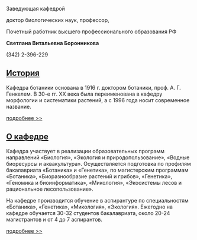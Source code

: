 Заведующая кафедрой
   

 доктор биологических наук, профессор,
   

 Почетный работник высшего профессионального образования РФ
   

**Светлана Витальевна Боронникова** 
  

 (342) 2-396-229
   


  
[История](http://www.psu.ru/fakultety/biologicheskij-fakultet/kafedry/kafedra-botaniki-i-genetiki-rastenij/istoriya)
---------------------------------------------------------------------------------------------------





 Кафедра ботаники основана в 1916 г. доктором ботаники, проф. А. Г. Генкелем. В 30-е гг. XX века была переименована в кафедру морфологии и систематики растений, а с 1996 года носит современное название.
 



[подробнее >>](http://www.psu.ru/fakultety/biologicheskij-fakultet/kafedry/kafedra-botaniki-i-genetiki-rastenij/istoriya) 





[О кафедре](http://www.psu.ru/fakultety/biologicheskij-fakultet/kafedry/kafedra-botaniki-i-genetiki-rastenij/o-kafedre)
------------------------------------------------------------------------------------------------------




 Кафедра участвует в реализации образовательных программ направлений «Биология», «Экология и природопользование», «Водные биоресурсы и аквакультура». Осуществляется подготовка по профилям бакалавриата «Ботаника» и «Генетика», по магистерским программам «Ботаника», «Биоразнообразие растений и грибов», «Генетика», «Геномика и биоинформатика», «Микология», «Экосистемы лесов и рациональное лесопользование».
   

  

 На кафедре производится обучение в аспирантуре по специальностям «Ботаника», «Генетика», «Микология», «Экология». Ежегодно на кафедре обучается 30-32 студентов бакалавриата, около 20-24 магистрантов и от 4 до 7 аспирантов.
 
[подробнее >>](http://www.psu.ru/fakultety/biologicheskij-fakultet/kafedry/kafedra-botaniki-i-genetiki-rastenij/o-kafedre)